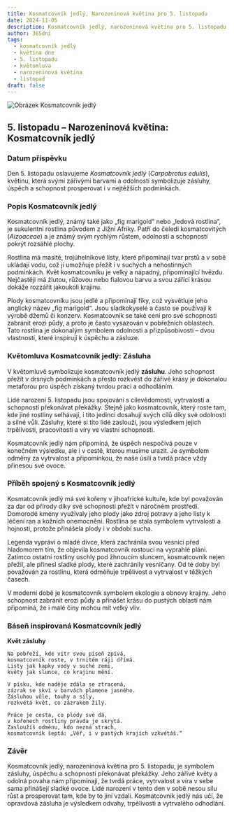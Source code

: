 ```yaml
---
title: Kosmatcovník jedlý, Narozeninová květina pro 5. listopadu
date: 2024-11-05
description: Kosmatcovník jedlý, narozeninová květina pro 5. listopadu, je symbolem Zásluha. Objevte její jedinečný význam, fascinující příběhy a poezii, která oslavuje její krásu.
author: 365dní
tags:
  - kosmatcovník jedlý
  - květina dne
  - 5. listopadu
  - květomluva
  - narozeninová květina
  - listopad
draft: false
---
```


![Obrázek Kosmatcovník jedlý](https://cdn.pixabay.com/photo/2017/11/14/00/28/wormwood-some-competition-2947198_1280.jpg#center)


## 5. listopadu – Narozeninová květina: Kosmatcovník jedlý

### Datum příspěvku

Den 5. listopadu oslavujeme _Kosmatcovník jedlý_ (_Carpobrotus edulis_), květinu, která svými zářivými barvami a odolností symbolizuje zásluhy, úspěch a schopnost prosperovat i v nejtěžších podmínkách.

### Popis Kosmatcovník jedlý

Kosmatcovník jedlý, známý také jako „fig marigold“ nebo „ledová rostlina“, je sukulentní rostlina původem z Jižní Afriky. Patří do čeledi kosmatcovitých (_Aizoaceae_) a je známý svým rychlým růstem, odolností a schopností pokrýt rozsáhlé plochy.

Rostlina má masité, trojúhelníkové listy, které připomínají tvar prstů a v sobě ukládají vodu, což jí umožňuje přežít i v suchých a nehostinných podmínkách. Květ kosmatcovníku je velký a nápadný, připomínající hvězdu. Nejčastěji má žlutou, růžovou nebo fialovou barvu a svou zářící krásou dokáže rozzářit jakoukoli krajinu.

Plody kosmatcovníku jsou jedlé a připomínají fíky, což vysvětluje jeho anglický název „fig marigold“. Jsou sladkokyselé a často se používají k výrobě džemů či konzerv. Kosmatcovník se také cení pro své schopnosti zabránit erozi půdy, a proto je často vysazován v pobřežních oblastech. Tato rostlina je dokonalým symbolem odolnosti a přizpůsobivosti – dvou vlastností, které inspirují k úspěchu a zásluze.

### Květomluva Kosmatcovník jedlý: Zásluha

V květomluvě symbolizuje kosmatcovník jedlý **zásluhu**. Jeho schopnost přežít v drsných podmínkách a přesto rozkvést do zářivé krásy je dokonalou metaforou pro úspěch získaný tvrdou prací a odhodláním.

Lidé narození 5. listopadu jsou spojováni s cílevědomostí, vytrvalostí a schopností překonávat překážky. Stejně jako kosmatcovník, který roste tam, kde jiné rostliny selhávají, i tito jedinci dosahují svých cílů díky své odolnosti a silné vůli. Zásluhy, které si tito lidé zaslouží, jsou výsledkem jejich trpělivosti, pracovitosti a víry ve vlastní schopnosti.

Kosmatcovník jedlý nám připomíná, že úspěch nespočívá pouze v konečném výsledku, ale i v cestě, kterou musíme urazit. Je symbolem odměny za vytrvalost a připomínkou, že naše úsilí a tvrdá práce vždy přinesou své ovoce.

### Příběh spojený s Kosmatcovník jedlý

Kosmatcovník jedlý má své kořeny v jihoafrické kultuře, kde byl považován za dar od přírody díky své schopnosti přežít v náročném prostředí. Domorodé kmeny využívaly jeho plody jako zdroj potravy a jeho listy k léčení ran a kožních onemocnění. Rostlina se stala symbolem vytrvalosti a hojnosti, protože přinášela plody i v období sucha.

Legenda vypráví o mladé dívce, která zachránila svou vesnici před hladomorem tím, že objevila kosmatcovník rostoucí na vyprahlé pláni. Zatímco ostatní rostliny uschly pod žhnoucím sluncem, kosmatcovník nejen přežil, ale přinesl sladké plody, které zachránily vesničany. Od té doby byl považován za rostlinu, která odměňuje trpělivost a vytrvalost v těžkých časech.

V moderní době je kosmatcovník symbolem ekologie a obnovy krajiny. Jeho schopnost zabránit erozi půdy a přinášet krásu do pustých oblastí nám připomíná, že i malé činy mohou mít velký vliv.

### Báseň inspirovaná Kosmatcovník jedlý

**Květ zásluhy**

```
Na pobřeží, kde vítr svou píseň zpívá,  
kosmatcovník roste, v trnitém ráji dřímá.  
Listy jak kapky vody v suché zemi,  
květy jak slunce, co krajinu mění.  

V písku, kde naděje zdála se ztracená,  
zázrak se skví v barvách plamene jasného.  
Zásluhou vůle, touhy a síly,  
rozkvétá květ, co zázrakem žilý.  

Práce je cesta, co plody své dá,  
v kořenech rostliny pravda je skrytá.  
Zasloužíš odměnu, kdo nezná strach,  
kosmatcovník šeptá: „Věř, i v pustých krajích vzkvétáš.“  
```

### Závěr

Kosmatcovník jedlý, narozeninová květina pro 5. listopadu, je symbolem zásluhy, úspěchu a schopnosti překonávat překážky. Jeho zářivé květy a odolná povaha nám připomínají, že tvrdá práce, vytrvalost a víra v sebe sama přinášejí sladké ovoce. Lidé narození v tento den v sobě nesou sílu růst a prosperovat tam, kde by to jiní vzdali. Kosmatcovník jedlý nás učí, že opravdová zásluha je výsledkem odvahy, trpělivosti a vytrvalého odhodlání.